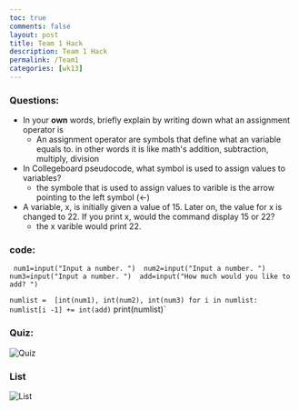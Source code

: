 ```yaml
---
toc: true
comments: false
layout: post
title: Team 1 Hack
description: Team 1 Hack
permalink: /Team1
categories: [wk13]
---
```



### Questions:
- In your **own** words, briefly explain by writing down what an assignment operator is
    - An assignment operator are symbols that define what an variable equals to. in other words it is like math's addition, subtraction, multiply, division
- In Collegeboard pseudocode, what symbol is used to assign values to variables?
    - the symbole that is used to assign values to varible is the arrow pointing to the left symbol (<-)
- A variable, x, is initially given a value of 15. Later on, the value for x is changed to 22. If you print x, would the command display 15 or 22?
    - the x varible would print 22.


### code:
` num1=input("Input a number. ") 
num2=input("Input a number. ")
num3=input("Input a number. ") 
add=input("How much would you like to add? ")`

`numlist =  [int(num1), int(num2), int(num3)
for i in numlist:
    numlist[i -1] += int(add)`
print(numlist)`

### Quiz:
![Quiz](/Danish_Cookies/images/QuizSS.png)

### List
![List](/Danish_Cookies/images/ListSS.png)

